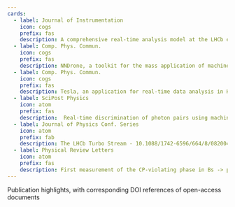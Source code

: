 ```yaml
---
cards:
  - label: Journal of Instrumentation
    icon: cogs
    prefix: fas
    description: A comprehensive real-time analysis model at the LHCb experiment - 10.1088/1748-0221/14/04/p04006
  - label: Comp. Phys. Commun.
    icon: cogs
    prefix: fas
    description: NNDrone, a toolkit for the mass application of machine learning in High Energy Physics -  10.1016/j.cpc.2019.03.002
  - label: Comp. Phys. Commun.
    icon: cogs
    prefix: fas
    description: Tesla, an application for real-time data analysis in High Energy Physics - 10.1016/j.cpc.2016.07.022
  - label: SciPost Physics
    icon: atom
    prefix: fas
    description:  Real-time discrimination of photon pairs using machine learning at the LHC - 10.21468/scipostphys.7.5.062
  - label: Journal of Physics Conf. Series
    icon: atom
    prefix: fab
    description: The LHCb Turbo Stream - 10.1088/1742-6596/664/8/082004
  - label: Physical Review Letters
    icon: atom
    prefix: fas
    description: First measurement of the CP-violating phase in Bs -> phi phi decays - 10.1103/PhysRevLett.110.241802
---
```


Publication highlights, with corresponding DOI references of open-access documents
